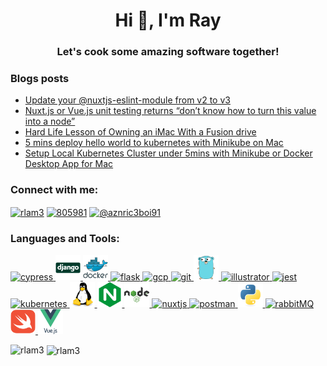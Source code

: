 <h1 align="center">Hi 👋, I'm Ray</h1>
<h3 align="center">Let's cook some amazing software together!</h3>

### Blogs posts
<!-- BLOG-POST-LIST:START -->
- [Update your @nuxtjs-eslint-module from v2 to v3](https://medium.com/@aznric3boi91/update-your-nuxtjs-eslint-module-from-v2-to-v3-20b5f0bcdb68?source=rss-adeca4457226------2)
- [Nuxt.js or Vue.js unit testing returns “don’t know how to turn this value into a node”](https://medium.com/@aznric3boi91/nuxt-js-or-vue-js-unit-testing-returns-dont-know-how-to-turn-this-value-into-a-node-225e5e01c87?source=rss-adeca4457226------2)
- [Hard Life Lesson of Owning an iMac With a Fusion drive](https://medium.com/macoclock/its-2020-hard-life-lesson-of-owning-an-imac-with-a-fusion-drive-908299a8bd1c?source=rss-adeca4457226------2)
- [5 mins deploy hello world to kubernetes with Minikube on Mac](https://medium.com/swlh/5-mins-deploy-hello-world-to-kubernetes-with-minikube-on-mac-a9d71838fdba?source=rss-adeca4457226------2)
- [Setup Local Kubernetes Cluster under 5mins with Minikube or Docker Desktop App for Mac](https://medium.com/swlh/setup-local-kubernetes-cluster-under-5mins-with-minikube-or-docker-desktop-app-for-mac-84bd5a8ab3d6?source=rss-adeca4457226------2)
<!-- BLOG-POST-LIST:END -->

<h3 align="left">Connect with me:</h3>
<p align="left">
<a href="https://dev.to/rlam3" target="blank"><img align="center" src="https://cdn.jsdelivr.net/npm/simple-icons@3.0.1/icons/dev-dot-to.svg" alt="rlam3" height="30" width="40" /></a>
<a href="https://stackoverflow.com/users/805981" target="blank"><img align="center" src="https://cdn.jsdelivr.net/npm/simple-icons@3.0.1/icons/stackoverflow.svg" alt="805981" height="30" width="40" /></a>
<a href="https://medium.com/@aznric3boi91" target="blank"><img align="center" src="https://cdn.jsdelivr.net/npm/simple-icons@3.0.1/icons/medium.svg" alt="@aznric3boi91" height="30" width="40" /></a>
</p>

<h3 align="left">Languages and Tools:</h3>
<p align="left"> <a href="https://www.cypress.io" target="_blank"> <img src="https://raw.githubusercontent.com/simple-icons/simple-icons/6e46ec1fc23b60c8fd0d2f2ff46db82e16dbd75f/icons/cypress.svg" alt="cypress" width="40" height="40"/> </a> <a href="https://www.djangoproject.com/" target="_blank"> <img src="https://raw.githubusercontent.com/devicons/devicon/master/icons/django/django-original.svg" alt="django" width="40" height="40"/> </a> <a href="https://www.docker.com/" target="_blank"> <img src="https://raw.githubusercontent.com/devicons/devicon/master/icons/docker/docker-original-wordmark.svg" alt="docker" width="40" height="40"/> </a> <a href="https://flask.palletsprojects.com/" target="_blank"> <img src="https://www.vectorlogo.zone/logos/pocoo_flask/pocoo_flask-icon.svg" alt="flask" width="40" height="40"/> </a> <a href="https://cloud.google.com" target="_blank"> <img src="https://www.vectorlogo.zone/logos/google_cloud/google_cloud-icon.svg" alt="gcp" width="40" height="40"/> </a> <a href="https://git-scm.com/" target="_blank"> <img src="https://www.vectorlogo.zone/logos/git-scm/git-scm-icon.svg" alt="git" width="40" height="40"/> </a> <a href="https://golang.org" target="_blank"> <img src="https://raw.githubusercontent.com/devicons/devicon/master/icons/go/go-original.svg" alt="go" width="40" height="40"/> </a> <a href="https://www.adobe.com/in/products/illustrator.html" target="_blank"> <img src="https://www.vectorlogo.zone/logos/adobe_illustrator/adobe_illustrator-icon.svg" alt="illustrator" width="40" height="40"/> </a> <a href="https://jestjs.io" target="_blank"> <img src="https://www.vectorlogo.zone/logos/jestjsio/jestjsio-icon.svg" alt="jest" width="40" height="40"/> </a> <a href="https://kubernetes.io" target="_blank"> <img src="https://www.vectorlogo.zone/logos/kubernetes/kubernetes-icon.svg" alt="kubernetes" width="40" height="40"/> </a> <a href="https://www.linux.org/" target="_blank"> <img src="https://raw.githubusercontent.com/devicons/devicon/master/icons/linux/linux-original.svg" alt="linux" width="40" height="40"/> </a> <a href="https://www.nginx.com" target="_blank"> <img src="https://raw.githubusercontent.com/devicons/devicon/master/icons/nginx/nginx-original.svg" alt="nginx" width="40" height="40"/> </a> <a href="https://nodejs.org" target="_blank"> <img src="https://raw.githubusercontent.com/devicons/devicon/master/icons/nodejs/nodejs-original-wordmark.svg" alt="nodejs" width="40" height="40"/> </a> <a href="https://nuxtjs.org/" target="_blank"> <img src="https://www.vectorlogo.zone/logos/nuxtjs/nuxtjs-icon.svg" alt="nuxtjs" width="40" height="40"/> </a> <a href="https://postman.com" target="_blank"> <img src="https://www.vectorlogo.zone/logos/getpostman/getpostman-icon.svg" alt="postman" width="40" height="40"/> </a> <a href="https://www.python.org" target="_blank"> <img src="https://raw.githubusercontent.com/devicons/devicon/master/icons/python/python-original.svg" alt="python" width="40" height="40"/> </a> <a href="https://www.rabbitmq.com" target="_blank"> <img src="https://www.vectorlogo.zone/logos/rabbitmq/rabbitmq-icon.svg" alt="rabbitMQ" width="40" height="40"/> </a> <a href="https://developer.apple.com/swift/" target="_blank"> <img src="https://raw.githubusercontent.com/devicons/devicon/master/icons/swift/swift-original.svg" alt="swift" width="40" height="40"/> </a> <a href="https://vuejs.org/" target="_blank"> <img src="https://raw.githubusercontent.com/devicons/devicon/master/icons/vuejs/vuejs-original-wordmark.svg" alt="vuejs" width="40" height="40"/> </a> </p>

<p>
<img align="left" src="https://github-readme-stats.vercel.app/api/top-langs/?username=rlam3&layout=compact&hide=issues&langs_count=10&exclude_repo=waterfallCocaopod,moyajwtlogin" alt="rlam3" />
</p>

<p>&nbsp;<img align="center" src="https://github-readme-stats.vercel.app/api?username=rlam3&show_icons=true&locale=en" alt="rlam3" /></p>

